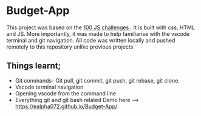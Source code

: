 # Budget-App
This project was based on the <a href="https://jsbeginners.com/javascript-projects-for-beginners/" target="_blank">100 JS challenges </a> . It is built with css, HTML and JS. More importantly, it was made to help familiarise with the vscode terminal and git navigation. All code was written locally and pushed remotely to this repository unlike previous projects
## Things learnt;
   * Git commands- Git pull, git commit, git push, git rebase, git clone.
   * Vscode terminal navigation
   * Opening vscode from the command line
   * Everything git and git bash related
Demo here --> https://ealpha072.github.io/Budget-App/
